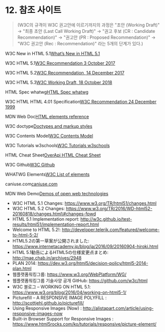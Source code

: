 # 12. 참조 사이트

> \(W3C의 규격이 W3C 권고안에 이르기까지의 과정은 "초안 \(Working Draft\)" → "최종 초안 \(Last Call Working Draft\)" → "권고 후보 \(CR : Candidate Recommendation\)" → "권고안 \(PR : Proposed Recommendation\)" → "W3C 권고안 \(Rec : Recommendation\)" 라는 5개의 단계가 있다.\)

W3C New in HTML 5.1[What’s New in HTML 5.1](https://www.sitepoint.com/whats-new-in-html-5-1/)

W3C HTML 5.1[W3C Recommendation 3 October 2017](https://www.w3.org/TR/html51/)

W3C HTML 5.2[W3C Recommendation, 14 December 2017](https://www.w3.org/TR/html52/)

W3C HTML 5.3[W3C Working Draft, 18 October 2018](https://www.w3.org/TR/html53/)

HTML Spec whatwg[HTML Spec whatwg](https://html.spec.whatwg.org/multipage/)

W3C HTML HTML 4.01 Specification[W3C Recommendation 24 December 1999](https://www.w3.org/TR/1999/REC-html401-19991224/)

MDN Web Doc[HTML elements reference](https://developer.mozilla.org/en-US/docs/Web/HTML/Element)

W3C doctype[Doctypes and markup styles](https://www.w3.org/wiki/Doctypes_and_markup_styles)

W3C Contents Model[W3C Contents Model](https://www.w3.org/TR/html52/dom.html#content-models)

W3C Tutorials w3schools[W3C Tutorials w3schools](https://www.w3schools.com/html/default.asp)

HTML Cheat Sheet[OverApi HTML Cheat Sheet](http://overapi.com/html)

W3C Github[W3C Github](https://github.com/w3c/html)

WHATWG Elements[W3C List of elements](https://html.spec.whatwg.org/multipage/indices.html#attributes-table)

caniuse.com[caniuse.com](https://caniuse.com/)

MDN Web Demo[Demos of open web technologies](https://developer.cdn.mozilla.net/en-US/docs/Web/Demos_of_open_web_technologies)

* W3C HTML 5.1 Changes: https://www.w3.org/TR/html51/changes.html
* W3C HTML 5.2 Changes: https://www.w3.org/TR/2016/WD-html52-20160818/changes.html\#changes-fpwd
* HTML 5.1 Implementation report: http://w3c.github.io/test-results/html51/implementation-report.html
* Welcome to HTML 5.2!: http://developer.telerik.com/featured/welcome-to-html-5-2/
* HTML5.2の第一草案が公開されました: https://www.internetacademy.jp/blog/ja/2016/09/20160904-hiroki.html
* HTML 5.1勧告によるHTML5の仕様変更点まとめ: http://mae.chab.in/archives/2948
* PLAN 2014: https://dev.w3.org/html5/decision-policy/html5-2014-plan.html
* 웹플랫폼워킹그룹: https://www.w3.org/WebPlatform/WG/
* 웹플랫폼워킹그룹 기술사양 공개 GitHub: https://github.com/w3c/html
* W3C 블로그 – WORKING ON HTML 5.1: https://www.w3.org/blog/2016/04/working-on-html5-1/
* Picturefill – A RESPONSIVE IMAGE POLYFILL : http://scottjehl.github.io/picturefill/
* Using Responsive Images \(Now\) : http://alistapart.com/article/using-responsive-images-now
* Built-in Browser Support for Responsive Images : https://www.html5rocks.com/ko/tutorials/responsive/picture-element/

